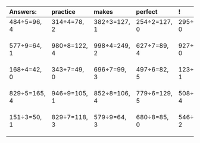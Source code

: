 | Answers: | practice | makes | perfect | ! |
| :--- | :--- | :--- | :--- | :--- |
| 484÷5=96, 4 | 314÷4=78, 2 | 382÷3=127, 1 | 254÷2=127, 0 | 295÷5=59, 0 | 
|   |   |   |   |   | 
|   |   |   |   |   | 
|   |   |   |   |   | 
| 577÷9=64, 1 | 980÷8=122, 4 | 998÷4=249, 2 | 627÷7=89, 4 | 927÷3=309, 0 | 
|   |   |   |   |   | 
|   |   |   |   |   | 
|   |   |   |   |   | 
| 168÷4=42, 0 | 343÷7=49, 0 | 696÷7=99, 3 | 497÷6=82, 5 | 123÷2=61, 1 | 
|   |   |   |   |   | 
|   |   |   |   |   | 
|   |   |   |   |   | 
| 829÷5=165, 4 | 946÷9=105, 1 | 852÷8=106, 4 | 779÷6=129, 5 | 508÷7=72, 4 | 
|   |   |   |   |   | 
|   |   |   |   |   | 
|   |   |   |   |   | 
| 151÷3=50, 1 | 829÷7=118, 3 | 579÷9=64, 3 | 680÷8=85, 0 | 546÷8=68, 2 | 
|   |   |   |   |   | 
|   |   |   |   |   | 
|   |   |   |   |   | 
